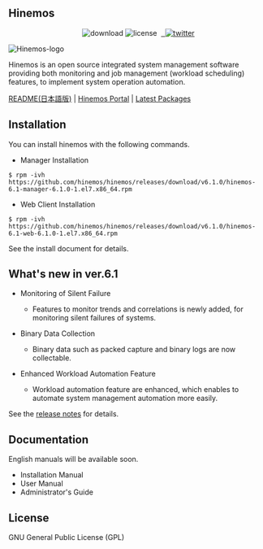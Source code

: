﻿## Hinemos

<p align="center"> 
  <img alt="download" src="https://img.shields.io/github/downloads/hinemos/hinemos/total.svg"/>
  <img alt="license" src="https://img.shields.io/badge/license-GPL-blue.svg"/> 
  <a href=https://twitter.com/Hinemos_INFO> 
    <img alt="twitter" src="https://img.shields.io/twitter/follow/Hinemos_INFO.svg?style=social&label=Follow&maxAge=2592000"/>
  </a>
</p>

![Hinemos-logo](http://www.hinemos.info/files/images/HinemosLogo.png)

Hinemos is an open source integrated system management software providing both monitoring and job management (workload scheduling) features, to implement system operation automation.

[README(日本語版)](README.jp.md)  | [Hinemos Portal](http://www.hinemos.info/en/top) | [Latest Packages](https://github.com/hinemos/hinemos/releases/tag/v6.1.0#packages)

## Installation

You can install hinemos with the following commands.

- Manager Installation

```$ rpm -ivh https://github.com/hinemos/hinemos/releases/download/v6.1.0/hinemos-6.1-manager-6.1.0-1.el7.x86_64.rpm```

- Web Client Installation

```$ rpm -ivh https://github.com/hinemos/hinemos/releases/download/v6.1.0/hinemos-6.1-web-6.1.0-1.el7.x86_64.rpm```

See the install document for details.

## What's new in ver.6.1

* Monitoring of Silent Failure 
  - Features to monitor trends and correlations is newly added, for monitoring silent failures of systems.

* Binary Data Collection
  - Binary data such as packed capture and binary logs are now collectable.

* Enhanced Workload Automation Feature
  - Workload automation feature are enhanced, which enables to automate system management automation more easily.

See the [release notes](https://github.com/hinemos/hinemos/releases) for details.

## Documentation

English manuals will be available soon.

- Installation Manual 
- User Manual 
- Administrator's Guide 

## License

GNU General Public License (GPL)
